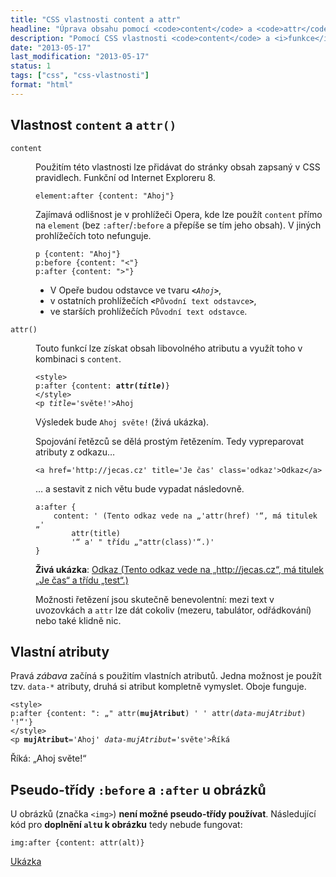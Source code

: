 ```yaml
---
title: "CSS vlastnosti content a attr"
headline: "Úprava obsahu pomocí <code>content</code> a <code>attr</code>"
description: "Pomocí CSS vlastnosti <code>content</code> a <i>funkce</i> <code>attr</code> lze ovlivňovat z CSS výsledný textový obsah webu."
date: "2013-05-17"
last_modification: "2013-05-17"
status: 1
tags: ["css", "css-vlastnosti"]
format: "html"
---
```


<h2 id=content-attr>Vlastnost <code>content</code> a <code>attr()</code></h2>
<dl>
<dt id=content><code>content</code>
<dd><p>Použitím této vlastnosti lze přidávat do stránky obsah zapsaný v CSS pravidlech. Funkční od Internet Exploreru 8.
<pre><code>element:after {content: "Ahoj"}</code></pre>
<p>Zajímavá odlišnost je v prohlížeči Opera, kde lze použít <code>content</code> přímo na <code>element</code> (bez <code>:after</code>/<code>:before</code> a přepíše se tím jeho obsah). V jiných prohlížečích toto nefunguje.
<pre><code>p {content: "Ahoj"}
p:before {content: "&lt;"}
p:after {content: ">"}</code></pre>
<ul>
<li>V Opeře budou odstavce ve tvaru <code><b>&lt;</b><i>Ahoj</i><b>></b></code>, 
<li>v ostatních prohlížečích <code><b>&lt;</b>Původní text odstavce<b>></b></code>,
<li>ve starších prohlížečích <code>Původní text odstavce</code>.
</ul>
<dt id=attr><code>attr()</code>
<dd><p>Touto funkcí lze získat obsah libovolného atributu a využít toho v kombinaci s <code>content</code>.
<pre><code>&lt;style>
p:after {content: <b>attr(<i>title</i>)</b>}
&lt;/style>
&lt;p <i>title</i>='světe!'>Ahoj</code></pre>

<!-- Kód ukázky -->
<style>
span.test:after {content: attr(title)}
</style>
<p class='live'>Výsledek bude <code><span class='test' title=' světe!'>Ahoj</span></code> (živá ukázka).
<!-- / konec ukázky -->
<p>Spojování řetězců se dělá prostým řetězením. Tedy vypreparovat atributy z odkazu…
<pre><code>&lt;a href='http://jecas.cz' title='Je čas' class='odkaz'>Odkaz&lt;/a></pre></code>
<p>… a sestavit z nich větu bude vypadat následovně.
<pre><code>a:after {
	content: ' (Tento odkaz vede na „'attr(href) '“, má titulek „'
		attr(title) 
		'“ a' " třídu „"attr(class)'“.)'
}</pre></code>

<!-- Kód ukázky -->
<style>
a.test:after {	content: ' (Tento odkaz vede na „'attr(href) '“, má titulek „'
		attr(title) 
		'“ a' " třídu „"attr(class)'“.)'}
</style>
<p class='live'><b>Živá ukázka</b>: <a href='http://jecas.cz' title='Je čas' class='test'>Odkaz</a>
<!-- / konec ukázky -->

<p>Možnosti řetězení jsou skutečně benevolentní: mezi text v uvozovkách a <code>attr</code> lze dát cokoliv (mezeru, tabulátor, odřádkování) nebo také klidně nic.
</dl>

<h2 id=vlastni>Vlastní atributy</h2>
<p>Pravá <i>zábava</i> začíná s použitím vlastních atributů. Jedna možnost je použít tzv. <code>data-*</code> atributy, druhá si atribut kompletně vymyslet. Oboje funguje.
<pre><code>&lt;style>
p:after {content: ": „" attr(<b>mujAtribut</b>) ' ' attr(<i>data-mujAtribut</i>) '!“'}
&lt;/style>
&lt;p <b>mujAtribut</b>='Ahoj' <i>data-mujAtribut</i>='světe'>Říká</code></pre>

<!-- Kód ukázky -->
<style>
.test2:after {content: ": „" attr(mujAtribut) ' ' attr(data-mujAtribut) '!“'}
</style>
  <p class='live test2' mujAtribut='Ahoj' data-mujAtribut='světe'>Říká</p>
<!-- / konec ukázky -->
  
  <h2 id="obrazky">Pseudo-třídy <code>:before</code> a <code>:after</code> u obrázků</h2>
  
  <p>U obrázků (značka <code>&lt;img></code>) <b>není možné pseudo-třídy používat</b>. Následující kód pro <b>doplnění <code>alt</code>u k obrázku</b> tedy nebude fungovat:</p>
  
  <pre><code>img:after {content: attr(alt)}</code></pre>
  
<p><a href="http://kod.djpw.cz/bycb">Ukázka</a></p>